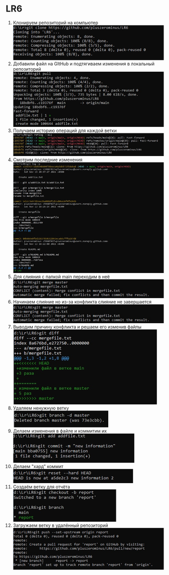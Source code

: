 # LR6
1. Клонируем репозиторий на компьютер 
![Клонируем репозиторий на компьютер](https://github.com/pluszerominus/LR6/blob/report/Screen/1.jpg)
3. Добавили файл на GItHub и подтягиваем изменения в локальный репозиторий  
![Добавили файл .txt](https://github.com/pluszerominus/LR6/blob/report/Screen/2.jpg) 
5. Получаем историю операций для каждой ветки 
![история операций для каждой ветки](https://github.com/pluszerominus/LR6/blob/report/Screen/3.jpg)
7. Смотрим последние изменения
![Последние изменения](https://github.com/pluszerominus/LR6/blob/report/Screen/4.jpg)
9. Для слияния с папкой main переходим в неё 
![](https://github.com/pluszerominus/LR6/blob/report/Screen/6.1.jpg)
11. Начинаем слияние но из-за конфликта слияние не завершается 
![](https://github.com/pluszerominus/LR6/blob/report/Screen/6.1.jpg)
13. Выводим причину конфликта и решаем его изменив файлы
![](https://github.com/pluszerominus/LR6/blob/report/Screen/7.jpg)
15. Удаляем ненужную ветку 
![](https://github.com/pluszerominus/LR6/blob/report/Screen/9.jpg)
17. Делаем изменения в файле и коммитим их 
![](https://github.com/pluszerominus/LR6/blob/report/Screen/10.jpg) 
19. Делаем "хард" коммит
![](https://github.com/pluszerominus/LR6/blob/report/Screen/11.jpg)
21. Создаём ветку для отчёта
![](https://github.com/pluszerominus/LR6/blob/report/Screen/12.jpg)
23. Загружаем ветку в удалённый репозиторий 
![](https://github.com/pluszerominus/LR6/blob/report/Screen/13.jpg)
